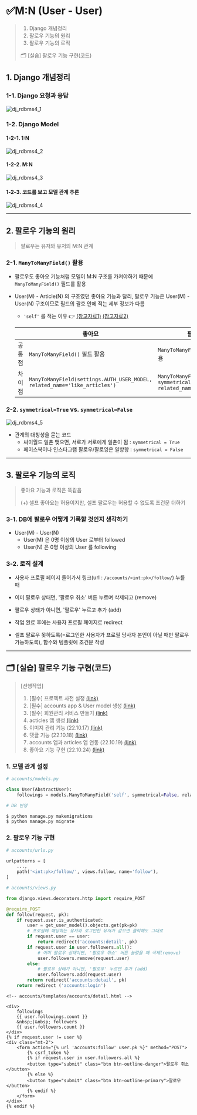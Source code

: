 # ✅M:N (User - User)

> 1. Django 개념정리
> 2. 팔로우 기능의 원리
> 3. 팔로우 기능의 로직
>
> 🗂️ [실습] 팔로우 기능 구현(코드)



## 1. Django 개념정리

### 1-1. Django 요청과 응답

![dj_rdbms4_1](dj_rdbms4.assets/dj_rdbms4_1.png)

### 1-2. Django Model

#### 1-2-1. 1:N

![dj_rdbms4_2](dj_rdbms4.assets/dj_rdbms4_2.png)

#### 1-2-2. M:N

![dj_rdbms4_3](dj_rdbms4.assets/dj_rdbms4_3.png)



#### 1-2-3. 코드를 보고 모델 관계 추론

![dj_rdbms4_4](dj_rdbms4.assets/dj_rdbms4_4.png)



---



## 2. 팔로우 기능의 원리

> 팔로우는 유저와 유저의 M:N 관계

### 2-1. `ManyToManyField()` 활용

- 팔로우도 좋아요 기능처럼 모델이 M:N 구조를 가져야하기 때문에 `ManyToManyField()` 필드를 활용

- User(M) - Article(N) 의 구조였던 좋아요 기능과 달리, 팔로우 기능은 User(M) - User(N) 구조이므로 필드의 괄호 안에 적는 세부 정보가 다름

  - `'self'` 를 적는 이유 👉 [(참고자료1)](https://docs.djangoproject.com/en/4.1/ref/models/fields/#recursive-relationships) [(참고자료2)](https://docs.djangoproject.com/en/4.1/ref/models/fields/#django.db.models.ManyToManyField.symmetrical)

  |        | 좋아요                                                       | 팔로우                                                       |
  | ------ | ------------------------------------------------------------ | ------------------------------------------------------------ |
  | 공통점 | `ManyToManyField()` 필드 활용                                | `ManyToManyField()` 필드 활용                                |
  | 차이점 | `ManyToManyField(settings.AUTH_USER_MODEL, related_name='like_articles')` | `ManyToManyField('self', symmetrical=False, related_name='followers')` |

### 2-2. `symmetrical=True` vs. `symmetrical=False`

![dj_rdbms4_5](dj_rdbms4.assets/dj_rdbms4_5-16666740226291.png)

- 관계의 대칭성을 묻는 코드
  - 싸이월드 일촌 맺으면, 서로가 서로에게 일촌이 됨 : `symmetrical = True`
  - 페이스북이나 인스타그램 팔로우/팔로잉은 일방향 : `symmetrical = False`




---



## 3. 팔로우 기능의 로직 

>  좋아요 기능과 로직은 똑같음
>
>  (+) 셀프 좋아요는 허용이지만, 셀프 팔로우는 허용할 수 없도록 조건문 더하기

### 3-1. DB에 팔로우 어떻게 기록할 것인지 생각하기

- User(M) - User(N)
  - User(M) 은 0명 이상의 User 로부터 followed
  - User(N) 은 0명 이상의 User 를 following

### 3-2. 로직 설계

- 사용자 프로필 페이지 들어가서 링크(url : `/accounts/<int:pk>/follow/`) 누를 때
- 이미 팔로우 상태면, '팔로우 취소' 버튼 누르며 삭제되고 (remove)

- 팔로우 상태가 아니면, '팔로우' 누르고 추가 (add)
- 작업 완료 후에는 사용자 프로필 페이지로 redirect
- 셀프 팔로우 못하도록(=로그인한 사용자가 프로필 당사자 본인이 아닐 때만 팔로우 가능하도록), 함수와 템플릿에 조건문 작성



---



## 🗂️ [실습] 팔로우 기능 구현(코드)

> [선행작업]
>
> 1. [필수] 프로젝트 사전 설정 [(link)](https://github.com/code-sum/TIL/blob/master/notes/dj_modelform2.md)
> 2. [필수] accounts app & User model 생성 [(link)](https://github.com/code-sum/TIL/blob/master/notes/dj_auth.md)
> 3. [필수] 회원관리 서비스 만들기 [(link)](https://github.com/code-sum/TIL/blob/master/notes/dj_member.md)
> 4. acticles 앱 생성 [(link)](https://github.com/code-sum/TIL/blob/master/notes/dj_modelform2.md)
> 5. 이미지 관리 기능 (22.10.17) [(link)](https://github.com/code-sum/TIL/blob/master/notes/dj_image.md)
> 6. 댓글 기능 (22.10.18) [(link)](https://github.com/code-sum/TIL/blob/master/notes/dj_rdbms1.md)
> 7. accounts 앱과 articles 앱 연동 (22.10.19) [(link)](https://github.com/code-sum/TIL/blob/master/notes/dj_rdbms2.md)
> 8. 좋아요 기능 구현 (22.10.24) [(link)](https://github.com/code-sum/TIL/blob/master/notes/dj_rdbms3.md)

### 1. 모델 관계 설정

```python
# accounts/models.py

class User(AbstractUser):
    followings = models.ManyToManyField('self', symmetrical=False, related_name='followers')
```

```bash
# DB 반영

$ python manage.py makemigrations
$ python manage.py migrate
```

### 2. 팔로우 기능 구현

```python
# accounts/urls.py

urlpatterns = [
    ...,
    path('<int:pk>/follow/', views.follow, name='follow'),
]
```

```python
# accounts/views.py

from django.views.decorators.http import require_POST

@require_POST
def follow(request, pk):
    if request.user.is_authenticated:
        user = get_user_model().objects.get(pk=pk)
        # 프로필에 해당하는 유저와 로그인한 유저가 같으면 클릭해도 그대로
        if request.user == user:
            return redirect('accounts:detail', pk)
        if request.user in user.followers.all():
            # 이미 팔로우 상태이면, '팔로우 취소' 버튼 눌렀을 때 삭제(remove)
            user.followers.remove(request.user)
        else:
            # 팔로우 상태가 아니면, '팔로우' 누르면 추가 (add)
            user.followers.add(request.user)
        return redirect('accounts:detail', pk)
    return redirect ('accounts:login')
```

```django
<!-- accounts/templates/accounts/detail.html -->

<div>
    followings
    {{ user.followings.count }}
    &nbsp;|&nbsp; followers
    {{ user.followers.count }}
</div>
{% if request.user != user %}
<div class="mt-2">
    <form action="{% url 'accounts:follow' user.pk %}" method="POST">
        {% csrf_token %}
        {% if request.user in user.followers.all %}
        <button type="submit" class="btn btn-outline-danger">팔로우 취소</button>
        {% else %}
        <button type="submit" class="btn btn-outline-primary">팔로우</button>
        {% endif %}
    </form>
</div>
{% endif %}
```

